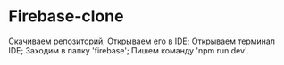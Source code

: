 # Firebase-clone

Скачиваем репозиторий;
Открываем его в IDE;
Открываем терминал IDE;
Заходим в папку 'firebase';
Пишем команду 'npm run dev'.

